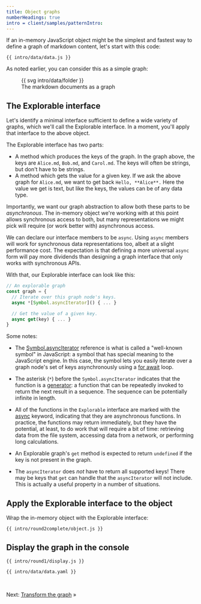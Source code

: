 ```yaml
---
title: Object graphs
numberHeadings: true
intro = client/samples/patternIntro:
---
```


If an in-memory JavaScript object might be the simplest and fastest way to define a graph of markdown content, let's start with this code:

```{{'js'}}
{{ intro/data/data.js }}
```

As noted earlier, you can consider this as a simple graph:

<figure>
  {{ svg intro/data/folder }}
  <figcaption>The markdown documents as a graph</figcaption>
</figure>

## The Explorable interface

Let's identify a minimal interface sufficient to define a wide variety of graphs, which we'll call the Explorable interface. In a moment, you'll apply that interface to the above object.

The Explorable interface has two parts:

- A method which produces the keys of the graph. In the graph above, the keys are `Alice.md`, `Bob.md`, and `Carol.md`. The keys will often be strings, but don't have to be strings.
- A method which gets the value for a given key. If we ask the above graph for `Alice.md`, we want to get back `Hello, **Alice**.` Here the value we get is text, but like the keys, the values can be of any data type.

Importantly, we want our graph abstraction to allow both these parts to be _asynchronous_. The in-memory object we're working with at this point allows synchronous access to both, but many representations we might pick will require (or work better with) asynchronous access.

We can declare our interface members to be `async`. Using `async` members will work for synchronous data representations too, albeit at a slight performance cost. The expectation is that defining a more universal `async` form will pay more dividends than designing a graph interface that only works with synchronous APIs.

With that, our Explorable interface can look like this:

```js
// An explorable graph
const graph = {
  // Iterate over this graph node's keys.
  async *[Symbol.asyncIterator]() { ... }

  // Get the value of a given key.
  async get(key) { ... }
}
```

Some notes:

- The [Symbol.asyncIterator](https://developer.mozilla.org/en-US/docs/Web/JavaScript/Reference/Global_Objects/Symbol/asyncIterator) reference is what is called a "well-known symbol" in JavaScript: a symbol that has special meaning to the JavaScript engine. In this case, the symbol lets you easily iterate over a graph node's set of keys asynchronously using a [for await](https://developer.mozilla.org/en-US/docs/Web/JavaScript/Reference/Statements/for-await...of) loop.

- The asterisk (`*`) before the `Symbol.asyncIterator` indicates that the function is a [generator](https://developer.mozilla.org/en-US/docs/Web/JavaScript/Reference/Global_Objects/Generator): a function that can be repeatedly invoked to return the next result in a sequence. The sequence can be potentially infinite in length.

- All of the functions in the `Explorable` interface are marked with the [async](https://developer.mozilla.org/en-US/docs/Web/JavaScript/Reference/Statements/async_function) keyword, indicating that they are asynchronous functions. In practice, the functions may return immediately, but they have the potential, at least, to do work that will require a bit of time: retrieving data from the file system, accessing data from a network, or performing long calculations.

- An Explorable graph's `get` method is expected to return `undefined` if the key is not present in the graph.

- The `asyncIterator` does _not_ have to return all supported keys! There may be keys that `get` can handle that the `asyncIterator` will not include. This is actually a useful property in a number of situations.

## Apply the Explorable interface to the object

<span class="tutorialStep"></span> Wrap the in-memory object with the Explorable interface:

```{{'js'}}
{{ intro/round2complete/object.js }}
```

## Display the graph in the console

```{{'js'}}
{{ intro/round1/display.js }}
```

```{'yaml'}
{{ intro/data/data.yaml }}
```

&nbsp;

Next: [Transform the graph](intro4.html) »

